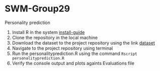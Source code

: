# SWM-Group29
Personality prediction

1. Install R in the system [install-guide](https://www.datacamp.com/community/tutorials/installing-R-windows-mac-ubuntu)
2. Clone the repository in the local machine
3. Download the dataset to the project repository using the link [dataset](https://drive.google.com/drive/folders/15tmikAZyEqbiL1CeemphPfdxMHpsWXzH?usp=sharing)
4. Navigate to the project repository using terminal
5. Run the personalityprediction.R using the command `Rscript personalityprediction.R`
6. Verify the console output and plots againts Evaluations file
